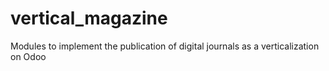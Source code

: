 # vertical_magazine
Modules to implement the publication of digital journals as a verticalization on Odoo
